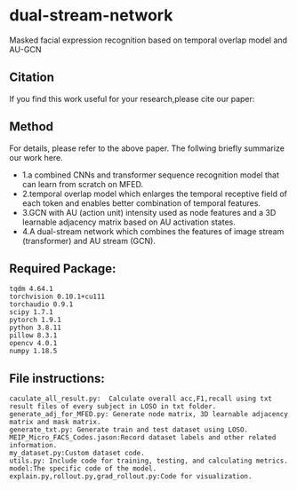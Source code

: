# dual-stream-network
Masked facial expression recognition based on temporal overlap model and AU-GCN

## Citation
If you find this work useful for your research,please cite our paper:

## Method
For details, please refer to the above paper. The follwing briefly summarize our work here.
- 1.a combined CNNs and transformer sequence recognition model that can learn from scratch on MFED.
- 2.temporal overlap model which enlarges the temporal receptive field of each token and enables better combination of temporal features.
- 3.GCN with AU (action unit) intensity used as node features and a 3D learnable adjacency matrix based on AU activation states. 
- 4.A  dual-stream network which combines the features of image stream (transformer) and AU stream (GCN).

## Required Package:
	tqdm 4.64.1
	torchvision 0.10.1+cu111
	torchaudio 0.9.1
	scipy 1.7.1
	pytorch 1.9.1
	python 3.8.11
	pillow 8.3.1
	opencv 4.0.1
	numpy 1.18.5
	
## File instructions:
	caculate_all_result.py:  Calculate overall acc,F1,recall using txt result files of every subject in LOSO in txt folder.
	generate_adj_for_MFED.py: Generate node matrix, 3D learnable adjacency matrix and mask matrix.
	generate_txt.py: Generate train and test dataset using LOSO.
	MEIP_Micro_FACS_Codes.jason:Record dataset labels and other related information.
	my_dataset.py:Custom dataset code.
	utils.py: Include code for training, testing, and calculating metrics.
	model:The specific code of the model.
	explain.py,rollout.py,grad_rollout.py:Code for visualization.

